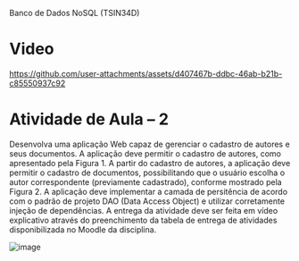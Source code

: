 Banco de Dados NoSQL (TSIN34D)

# Video 

https://github.com/user-attachments/assets/d407467b-ddbc-46ab-b21b-c85550937c92

# Atividade de Aula – 2
Desenvolva uma aplicação Web capaz de gerenciar o cadastro de autores e seus
documentos. A aplicação deve permitir o cadastro de autores, como apresentado pela
Figura 1. A partir do cadastro de autores, a aplicação deve permitir o cadastro de
documentos, possibilitando que o usuário escolha o autor correspondente
(previamente cadastrado), conforme mostrado pela Figura 2. A aplicação deve
implementar a camada de persitência de acordo com o padrão de projeto DAO
(Data Access Object) e utilizar corretamente injeção de dependências. A entrega da
atividade deve ser feita em vídeo explicativo através do preenchimento da tabela de
entrega de atividades disponibilizada no Moodle da disciplina.



![image](https://github.com/user-attachments/assets/5fab831f-5b23-44a3-aef7-dbc3ca246ce3)
